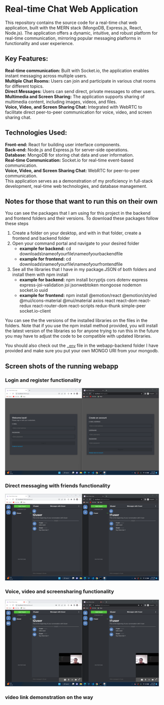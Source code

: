 # Real-time Chat Web Application
This repository contains the source code for a real-time chat web application, built with the MERN stack (MongoDB, Express.js, React, Node.js). The application offers a dynamic, intuitive, and robust platform for real-time communication, mirroring popular messaging platforms in functionality and user experience.

## Key Features:
**Real-time communication:** Built with Socket.io, the application enables instant messaging across multiple users.  
**Multiple Chat Rooms:** Users can join and participate in various chat rooms for different topics.  
**Direct Messages:** Users can send direct, private messages to other users.  
**Multimedia and Screen Sharing:** The application supports sharing of multimedia content, including images, videos, and files.  
**Voice, Video, and Screen Sharing Chat:** Integrated with WebRTC to facilitate direct peer-to-peer communication for voice, video, and screen sharing chat.  
## Technologies Used:
**Front-end:** React for building user interface components.  
**Back-end:** Node.js and Express.js for server-side operations.  
**Database:** MongoDB for storing chat data and user information.  
**Real-time Communication:** Socket.io for real-time event-based communication.  
**Voice, Video, and Screen Sharing Chat:** WebRTC for peer-to-peer communication.  
This application serves as a demonstration of my proficiency in full-stack development, real-time web technologies, and database management.  

## Notes for those that want to run this on their own
You can see the packages that I am using for this project in the backend and frontend folders and their versions. To download these packages follow these steps  
1. Create a folder on your desktop, and with in that folder, create a frontend and backend folder
2. Open your command portal and navigate to your desired folder
   * **example for backend:** cd downloads\nameofyourfile\nameofyourbackendfile
   * **example for frontend:** cd downloads\nameofyourfile\nameofyourfrontendfile
3. See all the libraries that I have in my package.JSON of both folders and install them with npm install
   * **example for backend:** npm install bcryptjs cors dotenv express express-joi-validation joi jsonwebtoken mongoose nodemon socket.io uuid
   * **example for frontend:** npm install @emotion/react @emotion/styled @mui/icons-material @mui/material axios react react-dom react-redux react-router-dom react-scripts redux-thunk simple-peer socket.io-client
       
You can see the the versions of the installed libraries on the files in the folders. Note that if you use the npm install method provided, you will install the latest version of the libraries so for anyone trying to run this in the future you may have to adjust the code to be compatible with updated libraries.
  
You should also check out the [`.env`](webapp-source-backend/.env) file in the webapp-backend folder I have provided and make sure you put your own MONGO URI from your mongodb.

## Screen shots of the running webapp  
### Login and register functionality
![Login and register functionality](Web-SS1.png)
### Direct messaging with friends functionality
![Direct messaging with friends functionality](Web-SS2.png)  
### Voice, video and screensharing functionality
![Voice, video and screensharing functionality](Web-SS3.png)

### video link demonstration on the way
